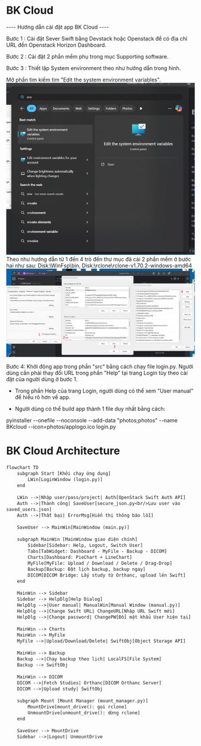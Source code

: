 # BK Cloud
---- Hướng dẫn cài đặt app BK Cloud ----

Bước 1 : Cài đặt Sever Swift bằng Devstack hoặc Openstack để có địa chỉ URL đến Openstack Horizon Dashboard.

Bước 2 : Cài đặt 2 phần mềm phụ trong mục Supporting software.

Bước 3 : Thiết lập System environment theo như hướng dẫn trong hình.

Mở phần tìm kiếm tìm "Edit the system environment variables".
![instruc1.png](src/photos/instruc1.png)
Theo như hướng dẫn từ 1 đến 4 trỏ đến thư mục đã cài 2 phần mềm ở bước hai như sau: Disk:\WinFsp\bin, Disk:\rclone\rclone-v1.70.2-windows-amd64
![instruc2.png](src/photos/instruc2.png)

Bước 4: Khởi động app trong phần "src" bằng cách chạy file login.py. Người dùng cần phải thay đổi URL trong phần "Help" tại trang Login tùy theo cài đặt của người dùng ở bước 1.

* Trong phần Help của trang Login, người dùng có thể xem "User manual" để hiểu rõ hơn về app.

* Người dùng có thể build app thành 1 file duy nhất bằng cách:

pyinstaller --onefile --noconsole --add-data "photos;photos" --name BKcloud --icon=photos/applogo.ico login.py

# BK Cloud Architecture

```mermaid
flowchart TD
    subgraph Start [Khởi chạy ứng dụng]
        LWin[LoginWindow (login.py)]
    end

    LWin -->|Nhập user/pass/project| Auth[OpenStack Swift Auth API]
    Auth -->|Thành công| SaveUser[secure_json.py<br/>Lưu user vào saved_users.json]
    Auth -->|Thất bại| ErrorMsg[Hiển thị thông báo lỗi]

    SaveUser --> MainWin[MainWindow (main.py)]

    subgraph MainWin [MainWindow giao diện chính]
        Sidebar[Sidebar: Help, Logout, Switch User]
        Tabs[TabWidget: Dashboard - MyFile - Backup - DICOM]
        Charts[Dashboard: PieChart + LineChart]
        MyFile[MyFile: Upload / Download / Delete / Drag-Drop]
        Backup[Backup: Đặt lịch backup, backup ngay]
        DICOM[DICOM Bridge: Lấy study từ Orthanc, upload lên Swift]
    end

    MainWin --> Sidebar
    Sidebar --> HelpDlg[Help Dialog]
    HelpDlg -->|User manual| ManualWin[Manual Window (manual.py)]
    HelpDlg -->|Change Swift URL| ChangeURL[Nhập URL Swift mới]
    HelpDlg -->|Change password| ChangePW[Đổi mật khẩu User hiện tại]

    MainWin --> Charts
    MainWin --> MyFile
    MyFile -->|Upload/Download/Delete| SwiftObj[Object Storage API]

    MainWin --> Backup
    Backup -->|Chạy backup theo lịch| LocalFS[File System]
    Backup --> SwiftObj

    MainWin --> DICOM
    DICOM -->|Fetch Studies| Orthanc[DICOM Orthanc Server]
    DICOM -->|Upload study| SwiftObj

    subgraph Mount [Mount Manager (mount_manager.py)]
        MountDrive[mount_drive(): gọi rclone]
        UnmountDrive[unmount_drive(): dừng rclone]
    end

    SaveUser --> MountDrive
    Sidebar -->|Logout| UnmountDrive
